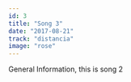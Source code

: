 ```yaml
---
id: 3
title: "Song 3"
date: "2017-08-21"
track: "distancia"
image: "rose"
---
```


General Information, this is song 2

<audio className="audio-element">
    <source src="../sounds/barradeen-un-cielo-de-distancia.mp3"></source>
</audio>